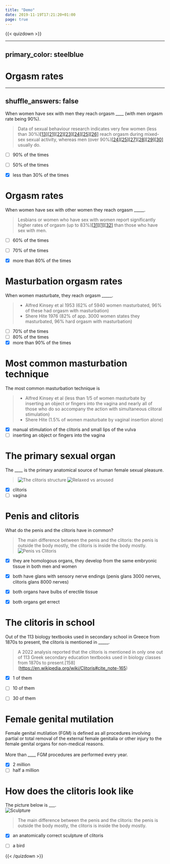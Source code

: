 ```yaml
---
title: "Demo"
date: 2019-11-19T17:21:20+01:00
page: true
---
```


{{< quizdown >}}

---
primary_color: steelblue
---

# Orgasm rates

---
shuffle_answers: false
---

When women have sex with men they reach orgasm ____ (with men orgasm rate being 90%).

> Data of sexual behaviour research indicates very few women (less than 30%)[[13]](https://en.wikipedia.org/wiki/Orgasm_gap#cite_note-Passmore-13)[[21]](https://en.wikipedia.org/wiki/Orgasm_gap#cite_note-:9-21)[[22]](https://en.wikipedia.org/wiki/Orgasm_gap#cite_note-22)[[23]](https://en.wikipedia.org/wiki/Orgasm_gap#cite_note-23)[[24]](https://en.wikipedia.org/wiki/Orgasm_gap#cite_note-:6-24)[[25]](https://en.wikipedia.org/wiki/Orgasm_gap#cite_note-:72-25)[[26]](https://en.wikipedia.org/wiki/Orgasm_gap#cite_note-:22-26) reach orgasm during mixed-sex sexual activity, whereas men (over 90%)[[24]](https://en.wikipedia.org/wiki/Orgasm_gap#cite_note-:6-24)[[25]](https://en.wikipedia.org/wiki/Orgasm_gap#cite_note-:72-25)[[27]](https://en.wikipedia.org/wiki/Orgasm_gap#cite_note-27)[[28]](https://en.wikipedia.org/wiki/Orgasm_gap#cite_note-:10-28)[[29]](https://en.wikipedia.org/wiki/Orgasm_gap#cite_note-:13-29)[[30]](https://en.wikipedia.org/wiki/Orgasm_gap#cite_note-30) usually do.


- [ ] 90%  of the times
- [ ] 50%  of the times
- [x] less than 30%  of the times


# Orgasm rates

When women have sex with other women they reach orgasm _____.

> Lesbians or women who have sex with women report significantly higher rates of orgasm (up to 83%)[[31]](https://en.wikipedia.org/wiki/Orgasm_gap#cite_note-31)[[1]](https://en.wikipedia.org/wiki/Orgasm_gap#cite_note-:5-1)[[32]](https://en.wikipedia.org/wiki/Orgasm_gap#cite_note-:3-32) than those who have sex with men.

- [ ] 60%  of the times
- [ ] 70%  of the times
- [x] more than 80% of the times


# Masturbation orgasm rates

When women masturbate, they reach orgasm _____.

> * Alfred Kinsey et al 1953 (62% of 5940 women masturbated, 96% of these had orgasm with masturbation)
> * Shere Hite 1976 (82% of app. 3000 women states they masturbated, 96% hard orgasm with masturbation)


- [ ] 70% of the times
- [ ] 80% of the times
- [x] more than 90% of the times

# Most common masturbation technique

The most common masturbation technique is

> * Alfred Kinsey et al (less than 1/5 of women masturbate by inserting an object or fingers into the vagina and nearly all of those who do so accompany the action with simultaneous clitoral stimulation)
> * Shere Hite (1.5% of women masturbate by vaginal insertion alone)


- [x] manual stimulation of the clitoris and small lips of the vulva
- [ ] inserting an object or fingers into the vagina

# The primary sexual organ

The ____ is the primary anatomical source of human female sexual pleasure.
> ![The clitoris structure](https://cdn.shopify.com/s/files/1/0579/0587/3054/files/the-clitoris-diagram_480x480.png?v=1626280398)
> ![Relaxed vs aroused](https://cdn.shopify.com/s/files/1/0579/0587/3054/files/aroused-clitoris-diagram_480x480.png?v=1626280478)

- [x] clitoris
- [ ] vagina

# Penis and clitoris

 What do the penis and the clitoris have in common?
 > The main difference between the penis and the clitoris: the penis is outside the body mostly, the clitoris is inside the body mostly.
 ![Penis vs Clitoris](https://cdn.shopify.com/s/files/1/0579/0587/3054/files/clitoris-penis_480x480.png?v=1626280506)

- [x] they are homologous organs, they develop from the same embryonic tissue in both men and women
- [x] both have glans with sensory nerve endings (penis glans 3000 nerves, clitoris glans 8000 nerves)
- [x] both organs have bulbs of erectile tissue
- [x] both organs get errect



# The clitoris in school

Out of the 113 biology textbooks used in secondary school in Greece from 1870s to present, the clitoris is mentioned in _____.
 > A 2022 analysis reported that the clitoris is mentioned in only one out of 113 Greek secondary education textbooks used in biology classes from 1870s to present.[158] (https://en.wikipedia.org/wiki/Clitoris#cite_note-165)

- [x] 1 of them
- [ ] 10 of them
- [ ] 30 of them


# Female genital mutilation

Female genital mutilation (FGM) is defined as all procedures involving partial or total removal of the external female genitalia or other injury to the female genital organs for non-medical reasons.
<br><br>
More than ____ FGM procedures are performed every year.

- [x] 2 million
- [ ] half a million

# How does the clitoris look like

The picture below is ___.
<br>
![Sculpture](https://pbs.twimg.com/media/D3yLMTpUcAAxUAO.jpg:large)
 > The main difference between the penis and the clitoris: the penis is outside the body mostly, the clitoris is inside the body mostly.

- [x] an anatomically correct sculpture of clitoris
- [ ] a bird




{{< /quizdown >}}
